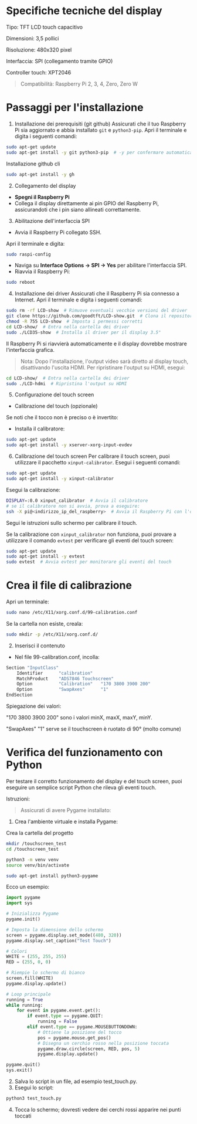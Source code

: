 # Specifiche tecniche del display

Tipo: TFT LCD touch capacitivo

Dimensioni: 3,5 pollici

Risoluzione: 480x320 pixel

Interfaccia: SPI (collegamento tramite GPIO)

Controller touch: XPT2046

> Compatibilità: Raspberry Pi 2, 3, 4, Zero, Zero W

# Passaggi per l'installazione

1. Installazione dei prerequisiti (git github)
Assicurati che il tuo Raspberry Pi sia aggiornato e abbia installato `git` e `python3-pip`. Apri il terminale e digita i seguenti comandi:
```bash
sudo apt-get update
sudo apt-get install -y git python3-pip  # -y per confermare automaticamente l'installazione
```
Installazione github cli
```bash
sudo apt-get install -y gh
```

2. Collegamento del display
- **Spegni il Raspberry Pi**
- Collega il display direttamente ai pin GPIO del Raspberry Pi, assicurandoti che i pin siano allineati correttamente.

3. Abilitazione dell'interfaccia SPI
- Avvia il Raspberry Pi collegato SSH.

Apri il terminale e digita:
```bash
sudo raspi-config
```
- Naviga su **Interface Options → SPI → Yes** per abilitare l'interfaccia SPI.
- Riavvia il Raspberry Pi:
```bash
sudo reboot
```
4. Installazione dei driver
Assicurati che il Raspberry Pi sia connesso a Internet.
Apri il terminale e digita i seguenti comandi:
```bash
sudo rm -rf LCD-show  # Rimuove eventuali vecchie versioni del driver
git clone https://github.com/goodtft/LCD-show.git  # Clona il repository dei driver
chmod -R 755 LCD-show  # Imposta i permessi corretti
cd LCD-show/  # Entra nella cartella dei driver
sudo ./LCD35-show  # Installa il driver per il display 3.5"
```
Il Raspberry Pi si riavvierà automaticamente e il display dovrebbe mostrare l'interfaccia grafica.

>  Nota: Dopo l'installazione, l'output video sarà diretto al display touch, disattivando l'uscita HDMI. Per ripristinare l'output su HDMI, esegui:

```bash
cd LCD-show/  # Entra nella cartella dei driver
sudo ./LCD-hdmi  # Ripristina l'output su HDMI
```
5. Configurazione del touch screen

- Calibrazione del touch (opzionale)

Se noti che il tocco non è preciso o è invertito:

- Installa il calibratore:
```bash
sudo apt-get update
sudo apt-get install -y xserver-xorg-input-evdev
```
6. Calibrazione del touch screen
Per calibrare il touch screen, puoi utilizzare il pacchetto `xinput-calibrator`. Esegui i seguenti comandi:
```bash
sudo apt-get update
sudo apt-get install -y xinput-calibrator
```
Esegui la calibrazione:
```bash
DISPLAY=:0.0 xinput_calibrator  # Avvia il calibratore
# se il calibratore non si avvia, prova a eseguire:
ssh -X pi@<indirizzo_ip_del_raspberry>  # Avvia il Raspberry Pi con l'opzione X11 forwarding
```
Segui le istruzioni sullo schermo per calibrare il touch.

Se la calibrazione con `xinput_calibrator` non funziona, puoi provare a utilizzare il comando `evtest` per verificare gli eventi del touch screen:
```bash
sudo apt-get update
sudo apt-get install -y evtest
sudo evtest  # Avvia evtest per monitorare gli eventi del touch
```
# Crea il file di calibrazione
Apri un terminale:

```bash
sudo nano /etc/X11/xorg.conf.d/99-calibration.conf
```
Se la cartella non esiste, creala:
```bash
sudo mkdir -p /etc/X11/xorg.conf.d/
```
2. Inserisci il contenuto

- Nel file 99-calibration.conf, incolla:

```bash
Section "InputClass"
    Identifier      "calibration"
    MatchProduct    "ADS7846 Touchscreen"
    Option          "Calibration"   "170 3800 3900 200"
    Option          "SwapAxes"      "1"
EndSection
```
Spiegazione dei valori:

"170 3800 3900 200" sono i valori minX, maxX, maxY, minY.

"SwapAxes" "1" serve se il touchscreen è ruotato di 90° (molto comune)

# Verifica del funzionamento con Python
Per testare il corretto funzionamento del display e del touch screen, puoi eseguire un semplice script Python che rileva gli eventi touch.

Istruzioni:

> Assicurati di avere Pygame installato:

1. Crea l'ambiente virtuale e installa Pygame:

Crea la cartella del progetto
```bash
mkdir /touchscreen_test
cd /touchscreen_test
```

```bash
python3 -m venv venv
source venv/bin/activate
```
```bash
sudo apt-get install python3-pygame
```

Ecco un esempio:

```python
import pygame
import sys

# Inizializza Pygame
pygame.init()

# Imposta la dimensione dello schermo
screen = pygame.display.set_mode((480, 320))
pygame.display.set_caption("Test Touch")

# Colori
WHITE = (255, 255, 255)
RED = (255, 0, 0)

# Riempie lo schermo di bianco
screen.fill(WHITE)
pygame.display.update()

# Loop principale
running = True
while running:
    for event in pygame.event.get():
        if event.type == pygame.QUIT:
            running = False
        elif event.type == pygame.MOUSEBUTTONDOWN:
            # Ottiene la posizione del tocco
            pos = pygame.mouse.get_pos()
            # Disegna un cerchio rosso nella posizione toccata
            pygame.draw.circle(screen, RED, pos, 5)
            pygame.display.update()

pygame.quit()
sys.exit()
```
2. Salva lo script in un file, ad esempio test_touch.py.
3. Esegui lo script:

```bash
python3 test_touch.py
```

4. Tocca lo schermo; dovresti vedere dei cerchi rossi apparire nei punti toccati